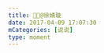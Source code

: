 ```yaml
---
title: 🤪🤪@徐婧璇
date: 2017-04-09 17:07:30
mCategories: [说说]
type: moment
---
```


<div id="pics-20170409170730"></div>

<script>
var data = [
    {"link": "2017-04-09_000000.jpeg", "type": "shuoshuo"}
];
picsRender(data, "pics-20170409170730");
</script>
